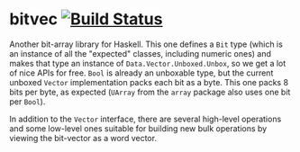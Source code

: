 bitvec [![Build Status](https://travis-ci.org/Bodigrim/bitvec.svg)](https://travis-ci.org/Bodigrim/bitvec)
======

Another bit-array library for Haskell.  This one defines a `Bit` type (which is an instance of all the "expected" classes, including numeric ones) and makes that type an instance of `Data.Vector.Unboxed.Unbox`, so we get a lot of nice APIs for free.  `Bool` is already an unboxable type, but the current unboxed `Vector` implementation packs each bit as a byte.  This one packs 8 bits per byte, as expected (`UArray` from the `array` package also uses one bit per `Bool`).

In addition to the `Vector` interface, there are several high-level operations and some low-level ones suitable for building new bulk operations by viewing the bit-vector as a word vector.
